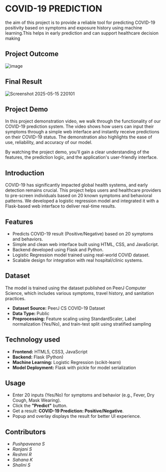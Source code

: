 # COVID-19 PREDICTION

the aim of this project is to provide a reliable tool for predicting COVID-19 positivity based on symptoms and exposure history using machine learning.This helps in early prediction and can support healthcare decision making

## Project Outcome
![image](https://github.com/user-attachments/assets/cc56a9bd-0bf3-4588-99b2-f858c3db94b0)
## Final Result
![Screenshot 2025-05-15 220101](https://github.com/user-attachments/assets/667736d8-c522-43ab-87b6-a0c4f0554c2b)


## Project Demo
In this project demonstration video, we walk through the functionality of our COVID-19 prediction system. The video shows how users can input their symptoms through a simple web interface and instantly receive predictions on their COVID-19 status. The demonstration also highlights the ease of use, reliability, and accuracy of our model.

By watching the project demo, you'll gain a clear understanding of the features, the prediction logic, and the application's user-friendly interface.

## Introduction
COVID-19 has significantly impacted global health systems, and early detection remains crucial. This project helps users and healthcare providers to pre-screen individuals based on 20 known symptoms and behavioral patterns. We developed a logistic regression model and integrated it with a Flask-based web interface to deliver real-time results.

## Features
- Predicts COVID-19 result (Positive/Negative) based on 20 symptoms and behaviors.
- Simple and clean web interface built using HTML, CSS, and JavaScript.
- Backend developed using Flask and Python.
- Logistic Regression model trained using real-world COVID dataset.
- Scalable design for integration with real hospital/clinic systems.

## Dataset
The model is trained using the dataset published on PeerJ Computer Science, which includes various symptoms, travel history, and sanitation practices.

- **Dataset Source:** PeerJ CS COVID-19 Dataset
- **Data Type:** Public
- **Preprocessing:** Feature scaling using StandardScaler, Label normalization (Yes/No), and train-test split using stratified sampling
## Technology used
- **Frontend:** HTML5, CSS3, JavaScript
- **Backend:** Flask (Python)
- **Machine Learning:** Logistic Regression (scikit-learn)
- **Model Deployment:** Flask with pickle for model serialization

## Usage
- Enter 20 inputs (Yes/No) for symptoms and behavior (e.g., Fever, Dry Cough, Mask Wearing).
- Click the **"Predict"** button.
- Get a result: **COVID-19 Prediction: Positive/Negative**.
- Popup and overlay displays the result for better UI experience.

## Contributors


- *Pushpaveena S*
- *Ranjani S*
- *Reshmi R*
- *Sahana K*
- *Shalini S*


